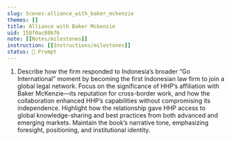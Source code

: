 ```yaml
---
slug: Scenes:alliance_with_baker_mckenzie
themes: []
title: Alliance with Baker Mckenzie
uid: 158f0ac69b76
note: [[Notes/milestones]]
instruction: [[Instructions/milestones]]
status: 💬 Prompt
---
```

1. Describe how the firm responded to Indonesia’s broader “Go International” moment by becoming the first Indonesian law firm to join a global legal network. Focus on the significance of HHP’s affiliation with Baker McKenzie—its reputation for cross-border work, and how the collaboration enhanced HHP’s capabilities without compromising its independence. Highlight how the relationship gave HHP access to global knowledge-sharing and best practices from both advanced and emerging markets. Maintain the book’s narrative tone, emphasizing foresight, positioning, and institutional identity.
